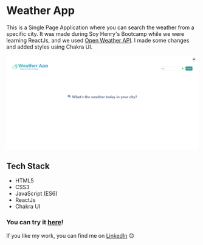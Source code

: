 # Weather App

This is a Single Page Application where you can search the weather from a specific city.
It was made during Soy Henry's Bootcamp while we were learning ReactJs, and we used [Open Weather API](https://openweathermap.org/api). 
I made some changes and added styles using Chakra UI.

![Hello there!](assets/WeatherApp.PNG)

## Tech Stack

- HTML5
- CSS3
- JavaScript (ES6)
- ReactJs
- Chakra UI

### You can try it [here](https://pk-weather-app.vercel.app/)!

If you like my work, you can find me on [LinkedIn](https://www.linkedin.com/in/paula-kunning/) 😊